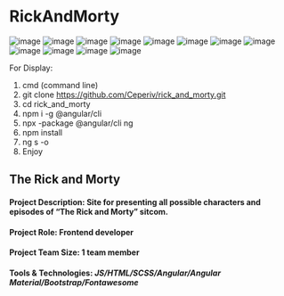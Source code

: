 # RickAndMorty

![image](https://user-images.githubusercontent.com/99511070/220354794-c966b466-c95b-4c49-86db-8d09ab8ed194.png)
![image](https://user-images.githubusercontent.com/99511070/220354898-033846e8-5b74-48d7-aaca-1f3b87c3bc3e.png)
![image](https://user-images.githubusercontent.com/99511070/220355103-aa18562f-dee9-4ad7-a58a-0a8314d46b28.png)
![image](https://user-images.githubusercontent.com/99511070/220355343-0322d2f6-dafc-4710-9ecf-9f60aabd5c4c.png)
![image](https://user-images.githubusercontent.com/99511070/220355732-5861aa5d-f9fa-47e1-bdb0-975aae5591f2.png)
![image](https://user-images.githubusercontent.com/99511070/220355937-de025662-7797-4416-81f5-7c851d803dd5.png)
![image](https://user-images.githubusercontent.com/99511070/220356531-23cd0974-f999-470e-b0ea-e66db89ca6a9.png)
![image](https://user-images.githubusercontent.com/99511070/220359540-fed57397-fd99-4e81-aebf-d710c199e9ab.png)
![image](https://user-images.githubusercontent.com/99511070/220359763-50076bc4-be43-4570-b01e-f260c71e4413.png)
![image](https://user-images.githubusercontent.com/99511070/220360020-c74856f8-931b-41e5-8cdd-6c63ae9ca08b.png)
![image](https://user-images.githubusercontent.com/99511070/220363178-81a6f9db-a223-45e0-8861-6c4a4bdb415d.png)
![image](https://user-images.githubusercontent.com/99511070/220363334-666fff20-57cb-4184-82f6-f4cbdeb6cca1.png)

For Display:
1) cmd (command line)
2) git clone https://github.com/Ceperiv/rick_and_morty.git
3) cd rick_and_morty
4) npm i -g @angular/cli
5) npx -package @angular/cli ng
6) npm install 
7) ng s -o
8) Enjoy

<h2>The Rick and Morty</h2>
</hr>
<h4>Project Description: Site for presenting all possible characters and episodes of “The Rick and Morty” sitcom.</h4>
<h4>Project Role: Frontend developer</h4>
<h4>Project Team Size: 1 team member</h4>
<h4>Tools & Technologies: <i>JS/HTML/SCSS/Angular/Angular Material/Bootstrap/Fontawesome</i></h4>
